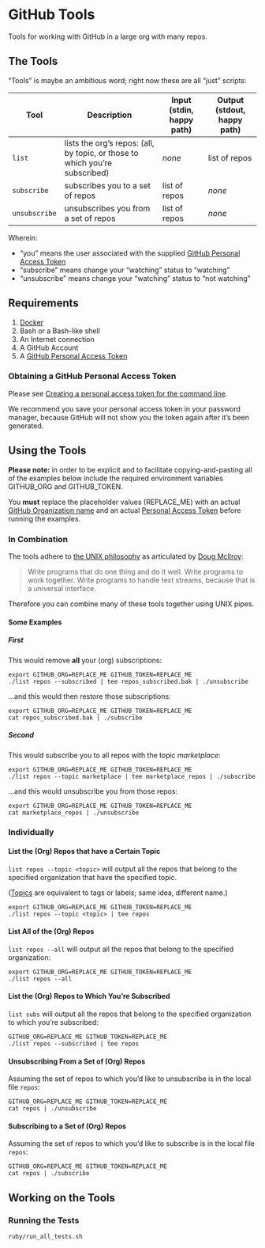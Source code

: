 # GitHub Tools

Tools for working with GitHub in a large org with many repos.

## The Tools

“Tools” is maybe an ambitious word; right now these are all “just” scripts:

| Tool | Description | Input (stdin, happy path) | Output (stdout, happy path) |
| ---- | ----------- | ------------------------- | --------------------------- |
| `list` | lists the org’s repos: (all, by topic, or those to which you’re subscribed) | *none* | list of repos |
| `subscribe` | subscribes you to a set of repos | list of repos | *none* |
| `unsubscribe` | unsubscribes you from a set of repos | list of repos | *none* |

Wherein:

* “you” means the user associated with the supplied [GitHub Personal Access Token](https://help.github.com/articles/creating-a-personal-access-token-for-the-command-line/)
* “subscribe” means change your “watching” status to “watching”
* “unsubscribe” means change your “watching” status to “not watching”

## Requirements

1. [Docker](https://www.docker.com/community-edition#/download)
1. Bash or a Bash-like shell
1. An Internet connection
1. A GitHub Account
1. A [GitHub Personal Access Token](#obtaining-a-github-personal-access-token)

### Obtaining a GitHub Personal Access Token

Please see [Creating a personal access token for the command line](https://help.github.com/articles/creating-a-personal-access-token-for-the-command-line/).

We recommend you save your personal access token in your password manager, because GitHub will not
show you the token again after it’s been generated.

## Using the Tools

**Please note:** in order to be explicit and to facilitate copying-and-pasting all of the examples below include the
required environment variables GITHUB_ORG and GITHUB_TOKEN.

You **must** replace the placeholder values (REPLACE_ME) with an actual
[GitHub Organization name](https://help.github.com/articles/about-organizations/) and an actual
[Personal Access Token](#obtaining-a-github-personal-access-token) before running the examples.

### In Combination

The tools adhere to [the UNIX philosophy](https://en.wikipedia.org/wiki/Unix_philosophy#Doug_McIlroy_on_Unix_programming)
as articulated by [Doug McIlroy](https://en.wikipedia.org/wiki/Douglas_McIlroy):

> Write programs that do one thing and do it well. Write programs to work together. Write programs
> to handle text streams, because that is a universal interface.

Therefore you can combine many of these tools together using UNIX pipes.

#### Some Examples

##### First

This would remove **all** your (org) subscriptions:

```shell
export GITHUB_ORG=REPLACE_ME GITHUB_TOKEN=REPLACE_ME
./list repos --subscribed | tee repos_subscribed.bak | ./unsubscribe
```

…and this would then restore those subscriptions:

```shell
export GITHUB_ORG=REPLACE_ME GITHUB_TOKEN=REPLACE_ME
cat repos_subscribed.bak | ./subscribe
```

##### Second

This would subscribe you to all repos with the topic _marketplace_:

```shell
export GITHUB_ORG=REPLACE_ME GITHUB_TOKEN=REPLACE_ME
./list repos --topic marketplace | tee marketplace_repos | ./subscribe
```

…and this would unsubscribe you from those repos:

```shell
export GITHUB_ORG=REPLACE_ME GITHUB_TOKEN=REPLACE_ME
cat marketplace_repos | ./unsubscribe
```

### Individually

#### List the (Org) Repos that have a Certain Topic

`list repos --topic <topic>` will output all the repos that belong to the specified organization that have the specified topic.

([Topics](https://help.github.com/articles/about-topics/) are equivalent to tags or labels; same
idea, different name.)

```shell
export GITHUB_ORG=REPLACE_ME GITHUB_TOKEN=REPLACE_ME
./list repos --topic <topic> | tee repos
```

#### List All of the (Org) Repos

`list repos --all` will output all the repos that belong to the specified organization:

```shell
export GITHUB_ORG=REPLACE_ME GITHUB_TOKEN=REPLACE_ME
./list repos --all
```

#### List the (Org) Repos to Which You’re Subscribed

`list subs` will output all the repos that belong to the specified organization to which you’re
subscribed:

```shell
GITHUB_ORG=REPLACE_ME GITHUB_TOKEN=REPLACE_ME
./list repos --subscribed | tee repos
```

#### Unsubscribing From a Set of (Org) Repos

Assuming the set of repos to which you’d like to unsubscribe is in the local file `repos`:

```shell
GITHUB_ORG=REPLACE_ME GITHUB_TOKEN=REPLACE_ME
cat repos | ./unsubscribe
```

#### Subscribing to a Set of (Org) Repos

Assuming the set of repos to which you’d like to subscribe is in the local file `repos`:

```shell
GITHUB_ORG=REPLACE_ME GITHUB_TOKEN=REPLACE_ME
cat repos | ./subscribe
```

## Working on the Tools

### Running the Tests

```shell
ruby/run_all_tests.sh
```
